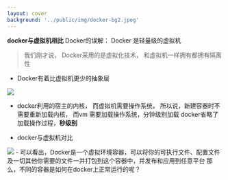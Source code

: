 ```yaml
---
layout: cover
background: '../public/img/docker-bg2.jpeg'
---
```


**docker与虚拟机相比**
<gradient-text class="text-yellow text-sm">
  Docker的误解： Docker 是轻量级的虚拟机
</gradient-text>

> 我们刚才说， Docker采用的是虚拟化技术， 和虚拟机一样拥有都拥有隔离性

<div class="flex justify-around gap-5 text-sm my-2">

  <div class="w-100">
  

  - Docker有着比虚拟机更少的抽象层
  
  <Image class="w-100" src="../public/img/vm&docker.png" />

  - docker利用的宿主的内核， 而虚拟机需要操作系统， 所以说，新建容器时不需要重新加载内核， 而vm 需要加载操作系统，分钟级别加载 docker省略了加载操作过程，**秒级别**
  </div>

  <div class="text-sm">
  
  - docker与虚拟机对比
  <Image class="w-120" src="../public/img/与虚拟机对比.png" />
  - 可以看出，Docker是一个虚拟环境容器，可以将你的可执行文件、配置文件及一切其他你需要的文件一并打包到这个容器中，并发布和应用到任意平台
  
  <gradient-text class="text-red">
    那么，不同的容器是如何在docker上正常运行的呢？
  </gradient-text>

  </div>

</div>
